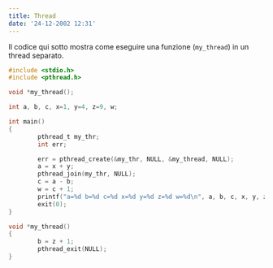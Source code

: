 ```yaml
---
title: Thread
date: '24-12-2002 12:31'
---
```


Il codice qui sotto mostra come eseguire una funzione (`my_thread`) in un thread separato.

```c
#include <stdio.h>
#include <pthread.h>

void *my_thread();

int a, b, c, x=1, y=4, z=9, w;

int main()
{
        pthread_t my_thr;
        int err;

        err = pthread_create(&my_thr, NULL, &my_thread, NULL);
        a = x + y;
        pthread_join(my_thr, NULL);
        c = a - b;
        w = c + 1;
        printf("a=%d b=%d c=%d x=%d y=%d z=%d w=%d\n", a, b, c, x, y, z, w);
        exit(0);
}

void *my_thread()
{
        b = z + 1;
        pthread_exit(NULL);
}
```
